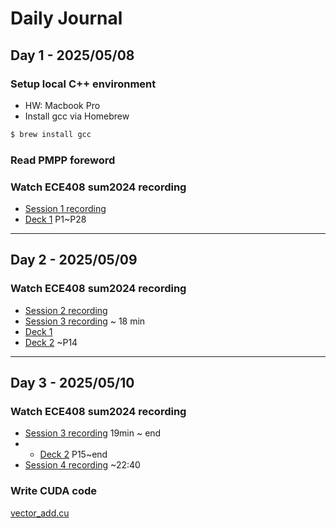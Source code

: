 # Daily Journal

## Day 1 - 2025/05/08

### Setup local C++ environment
- HW: Macbook Pro
- Install gcc via Homebrew
```bash
$ brew install gcc
```

### Read PMPP foreword

### Watch ECE408 sum2024 recording
- [Session 1 recording](https://mediaspace.illinois.edu/media/t/1_wqgd6355)
- [Deck 1](https://lumetta.web.engr.illinois.edu/408-Sum24/slide-copies/ece408-lecture1-introduction-Sum24.pdf) P1~P28

---
## Day 2 - 2025/05/09

### Watch ECE408 sum2024 recording
- [Session 2 recording](https://mediaspace.illinois.edu/media/t/1_psebi1g2)
- [Session 3 recording](https://mediaspace.illinois.edu/media/t/1_joyw26bq) ~ 18 min
- [Deck 1](https://lumetta.web.engr.illinois.edu/408-Sum24/slide-copies/ece408-lecture1-introduction-Sum24.pdf) 
- [Deck 2](https://lumetta.web.engr.illinois.edu/408-Sum24/slide-copies/ece408-lecture2-CUDA-introduction-Sum24.pdf) ~P14

---
## Day 3 - 2025/05/10

### Watch ECE408 sum2024 recording
- [Session 3 recording](https://mediaspace.illinois.edu/media/t/1_joyw26bq) 19min ~ end
- - [Deck 2](https://lumetta.web.engr.illinois.edu/408-Sum24/slide-copies/ece408-lecture2-CUDA-introduction-Sum24.pdf) P15~end
- [Session 4 recording](https://mediaspace.illinois.edu/media/t/1_z883mlnv) ~22:40

### Write CUDA code
[vector_add.cu](Day%203/code/vector_add.cu)